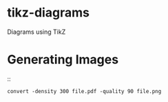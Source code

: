 # tikz-diagrams
Diagrams using TikZ 


# Generating Images

::

    convert -density 300 file.pdf -quality 90 file.png
